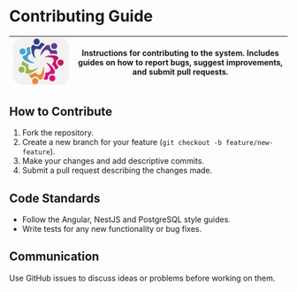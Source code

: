 # Contributing Guide

| <img src="/web-ui/src/assets/readme/logo-contribution.png" alt="Logo" width="300" style="border-radius: 15px;"/> | **Instructions for contributing to the system. Includes guides on how to report bugs, suggest improvements, and submit pull requests.** |
|------------------------------------------------|---------------------------------------------------------------------------------------------------------------------------------------------------------------------------------------------------------------------------|

## How to Contribute
1. Fork the repository.
2. Create a new branch for your feature (`git checkout -b feature/new-feature`).
3. Make your changes and add descriptive commits.
4. Submit a pull request describing the changes made.

## Code Standards
- Follow the Angular, NestJS and PostgreSQL style guides.
- Write tests for any new functionality or bug fixes.

## Communication
Use GitHub issues to discuss ideas or problems before working on them.

